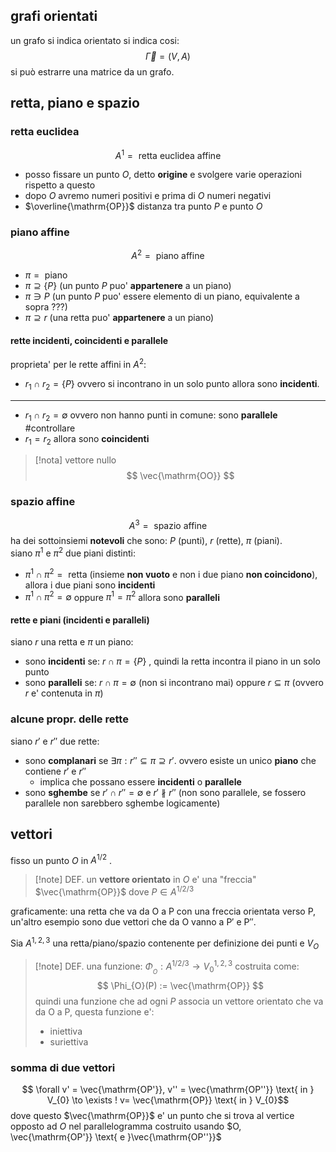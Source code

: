 ## grafi orientati
un grafo si indica orientato si indica cosi:
$$
\vec{ \Gamma } = (V,A)
$$
si può estrarre una matrice da un grafo.

## retta, piano e spazio
### retta euclidea
$$
A^1 = \text{ retta euclidea affine}
$$
* posso fissare un punto $O$, detto **origine** e svolgere varie operazioni rispetto a questo
* dopo $O$ avremo numeri positivi e prima di $O$ numeri negativi
* $\overline{\mathrm{OP}}$ distanza tra punto $P$ e punto $O$

### piano affine
$$
A^2 = \text{ piano affine}
$$
* $\pi = \text{ piano }$
* $\pi \supseteq \{ P \}$ (un punto $P$ puo' **appartenere** a un piano)
* $\pi \ni P$ (un punto $P$ puo' essere elemento di un piano, equivalente a sopra ???)
* $\pi \supseteq r$ (una retta puo' **appartenere** a un piano)

#### rette incidenti, coincidenti e parallele
proprieta' per le rette affini in $A^2$:
* $r_{1} \cap r_{2} = \{ P \}$ ovvero si incontrano in un solo punto allora sono **incidenti**.
---
* $r_{1} \cap r_{2} = \emptyset$ ovvero non hanno punti in comune: sono **parallele** #controllare 
* $r_{1} = r_{2}$ allora sono **coincidenti**

>[!nota] vettore nullo
>$$
>\vec{\mathrm{OO}}
>$$

### spazio affine
$$
A^3 = \text{ spazio affine}
$$
ha dei sottoinsiemi **notevoli** che sono: $P$ (punti), $r$ (rette), $\pi$ (piani).  
siano $\pi^1$ e $\pi^2$ due piani distinti: 
* $\pi^1 \cap \pi^2 = \text{ retta }$ (insieme **non vuoto** e non i due piano **non coincidono**), allora i due piani sono **incidenti** 
* $\pi^1 \cap \pi^2 = \emptyset$ oppure $\pi^1 = \pi^2$ allora sono **paralleli**

#### rette e piani (incidenti e paralleli)
siano $r$ una retta e $\pi$ un piano:
* sono **incidenti** se: $r \cap \pi = \{ P \}$ , quindi la retta incontra il piano in un solo punto
* sono **paralleli** se: $r \cap \pi = \emptyset$ (non si incontrano mai) oppure $r \subseteq \pi$ (ovvero $r$ e' contenuta in $\pi$)

### alcune propr. delle rette
siano $r' \text{ e } r''$ due rette:
* sono **complanari** se $\exists \pi: r'' \subseteq \pi \supseteq r'$. ovvero esiste un unico **piano** che contiene $r' \text{ e } r''$
	* implica che possano essere **incidenti** o **parallele**
* sono **sghembe** se $r' \cap r'' = \emptyset$ e $r' \nparallel r''$ (non sono parallele, se fossero parallele non sarebbero sghembe logicamente)

## vettori
fisso un punto $O$ in $A^{1/2}$ .  
>[!note] DEF.
>un **vettore orientato** in $O$ e' una "freccia" $\vec{\mathrm{OP}}$ dove $P \in A^{1/2/3}$

graficamente: una retta che va da $\mathrm{ O }  \text{ a } \mathrm{ P}$ con una freccia orientata verso $\mathrm{ P }$, un'altro esempio sono due vettori che da $\mathrm{O}$ vanno a $\mathrm{P'} \text{ e } \mathrm{P''}$. 

Sia $A^{1,2,3}$ una retta/piano/spazio contenente per definizione dei punti e $V_{O}$

> [!note] DEF.
> una funzione: $\Phi_{_{O}}: A^{1/2/3} \to V_{0}^{1,2,3}$ costruita come:
> $$
> \Phi_{O}(P) := \vec{\mathrm{OP}}
> $$
> quindi una funzione che ad ogni $P$ associa un vettore orientato che va da $\mathrm{O} \text{ a } \mathrm{ P}$, questa funzione e':
> - iniettiva
> - suriettiva

### somma di due vettori
$$
\forall v' = \vec{\mathrm{OP'}}, v'' = \vec{\mathrm{OP''}} \text{ in } V_{0} \to \exists ! v= \vec{\mathrm{OP}} \text{ in } V_{0}$$
dove questo $\vec{\mathrm{OP}}$ e' un punto che si trova al vertice opposto ad $O$ nel parallelogramma costruito usando $O, \vec{\mathrm{OP'}} \text{ e }\vec{\mathrm{OP''}}$





